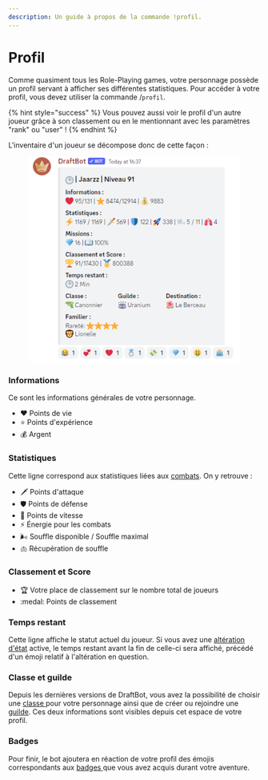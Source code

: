 ```yaml
---
description: Un guide à propos de la commande !profil.
---
```


# Profil

Comme quasiment tous les Role-Playing games, votre personnage possède un profil servant à afficher ses différentes statistiques. Pour accéder à votre profil, vous devez utiliser la commande /`profil`.

{% hint style="success" %}
Vous pouvez aussi voir le profil d'un autre joueur grâce à son classement ou en le mentionnant avec les paramètres "rank" ou "user" !
{% endhint %}

L'inventaire d'un joueur se décompose donc de cette façon :

<figure><img src="../.gitbook/assets/profil.PNG" alt=""><figcaption></figcaption></figure>

### Informations

Ce sont les informations générales de votre personnage.

* :heart: Points de vie
* :star: Points d'expérience
* :moneybag: Argent

### Statistiques

Cette ligne correspond aux statistiques liées aux [combats](combats.md). On y retrouve :

* :dagger: Points d'attaque
* :shield: Points de défense
* :rocket: Points de vitesse
* :zap: Énergie pour les combats
* 🌬  Souffle disponible / Souffle maximal
* :lungs: Récupération de souffle

### Classement et Score

* :trophy: Votre place de classement sur le nombre total de joueurs
* :medal: Points de classement

### Temps restant

Cette ligne affiche le statut actuel du joueur. Si vous avez une [altération d'état](alterations-detat.md) active, le temps restant avant la fin de celle-ci sera affiché, précédé d'un émoji relatif à l'altération en question.

### Classe et guilde

Depuis les dernières versions de DraftBot, vous avez la possibilité de choisir une [classe ](classes.md)pour votre personnage ainsi que de créer ou rejoindre une [guilde](guildes.md). Ces deux informations sont visibles depuis cet espace de votre profil.

### Badges

Pour finir, le bot ajoutera en réaction de votre profil des émojis correspondants aux [badges ](../notions-avancees/badges.md)que vous avez acquis durant votre aventure.
